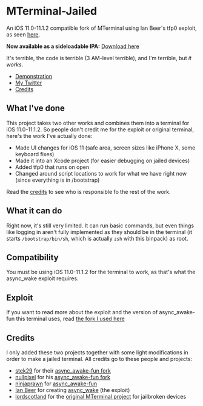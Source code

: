 # MTerminal-Jailed

An iOS 11.0-11.1.2 compatible fork of MTerminal using Ian Beer's tfp0 exploit, as seen [here](https://twitter.com/AppleBetasDev/status/944224456922353664).

**Now available as a sideloadable IPA:** [Download here](https://github.com/AppleBetas/MTerminal-Jailed/releases/download/v1.0/MTerminal.ipa)

It's terrible, the code is terrible (3 AM-level terrible), and I'm terrible, but *it works*.

- [Demonstration](https://twitter.com/AppleBetasDev/status/944224456922353664)
- [My Twitter](https://twitter.com/AppleBetasDev)
- [Credits](#credits)

## What I've done

This project takes two other works and combines them into a terminal for iOS 11.0-11.1.2. So people don't credit me for the exploit or original terminal, here's the work I've actually done:

- Made UI changes for iOS 11 (safe area, screen sizes like iPhone X, some keyboard fixes)
- Made it into an Xcode project (for easier debugging on jailed devices)
- Added tfp0 that runs on open
- Changed around script locations to work for what we have right now (since everything is in /bootstrap)

Read the [credits](#credits) to see who is responsible fo the rest of the work.

## What it can do

Right now, it's still very limited. It can run basic commands, but even things like logging in aren't fully implemented as they should be in the terminal (it starts `/bootstrap/bin/sh`, which is actually `zsh` with this binpack) as root.

## Compatibility

You must be using iOS 11.0-11.1.2 for the terminal to work, as that's what the async_wake exploit requires.

## Exploit

If you want to read more about the exploit and the version of async_awake-fun this terminal uses, read [the fork I used here](https://github.com/stek29/async_awake-fun)

## Credits

I only added these two projects together with some light modifications in order to make a jailed terminal. All credits go to these people and projects:

- [stek29](https://twitter.com/stek29) for their [async_awake-fun fork](https://github.com/stek29/async_awake-fun)
- [nullpixel](https://twitter.com/nullriver) for his [async_awake-fun fork](https://github.com/nullpixel/async_awake-fun)
- [ninjaprawn](https://twitter.com/theninjaprawn) for [async_awake-fun](https://github.com/ninjaprawn/async_awake-fun)
- [Ian Beer](https://twitter.com/i41nbeer?lang=en) for creating [async_wake](https://bugs.chromium.org/p/project-zero/issues/detail?id=1417#c3) (the exploit)
- [lordscotland](https://bitbucket.org/lordscotland/) for the [original MTerminal project](http://cydia.saurik.com/package/com.officialscheduler.mterminal/) for jailbroken devices
